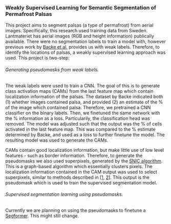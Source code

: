 ### Weakly Supervised Learning for Semantic Segmentation of Permafrost Palsas

This project aims to segment palsas (a type of permafrost) from aerial images. Specifically, this research used training data from Sweden. Lantmateriet has aerial images (RGB and height information) publically available. There were no segmentation labels to train a model with, however previous work by [Backe et al.](https://www.lansstyrelsen.se/norrbotten/om-oss/vara-tjanster/publikationer/2014/kartering-av-sveriges-palsmyrar.html) provides us with weak labels. Therefore, to identify the locations of palsas, a weakly supervised learning approach was used. This project is two-step:

###### Generating pseudomasks from weak labels. 
The weak labels were used to train a CNN. The goal of this is to generate class activation maps (CAMs) from the last feature map which contain localization information of the palsas. The dataset by Backe indicated both (1) whether images contained palsa, and provided (2) an estimate of the % of the image which contained palsa. Therefore, we pretrained a CNN classifier on the binary labels. Then, we finetuned the same network with the % information as a loss. Particularily, the classification head was removed. The model was adjusted such that the output was the % of cells activated in the last feature map. This was compared to the % estimate determined by Backe, and used as a loss to further finetune the model. The resulting model was used to generate the CAMs. 

CAMs contain good localization information, but make little use of low level features - such as border information. Therefore, to generate the pseudomasks we also used superpixels, generated by the [SNIC algorithm](https://github.com/MoritzWillig/pysnic). This is a graph-based algorithm which essentially clusters pixels. The localization information contained in the CAM output was used to select superpixels, similar to methods described in [[1](https://www.mdpi.com/2072-4292/10/12/1970), [2](https://arxiv.org/abs/1708.06118)]. This output is the pseudomask which is used to train the supervised segmentation model. 


###### Supervised segmentation learning using pseudomasks. 
Currently we are planning on using the pseudomasks to finetune a [Segformer](https://github.com/NVlabs/SegFormer). This might still change.
